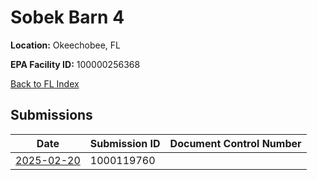 # Sobek Barn 4

**Location:** Okeechobee, FL

**EPA Facility ID:** 100000256368

[Back to FL Index](../../index.md)

## Submissions

| Date | Submission ID | Document Control Number |
|------|--------------|-------------------------|
| [2025-02-20](submissions/1000119760.md) | 1000119760 |  |
